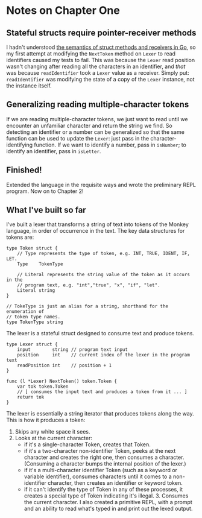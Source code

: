 # Notes on Chapter One

## Stateful structs require pointer-receiver methods
I hadn't understood [the semantics of struct methods and receivers in
Go](https://golang.org/doc/faq#methods_on_values_or_pointers), so my first
attempt at modifying the `NextToken` method on `Lexer` to read identifiers
caused my tests to fail. This was because the `Lexer` read position wasn't
changing after reading all the characters in an identifier, and _that_ was
because `readIdentifier` took a `Lexer` value as a receiver. Simply put:
`readIdentifier` was modifying the state of a copy of the `Lexer` instance, not
the instance itself.

## Generalizing reading multiple-character tokens
If we are reading multiple-character tokens, we just want to read until we
encounter an unfamiliar character and return the string we find. So detecting an
identifier or a number can be generalized so that the same function can be used
to update the `Lexer`: just pass in the character-identifying function. If we
want to identify a number, pass in `isNumber`; to identify an identifier, pass
in `isLetter`.

## Finished!

Extended the language in the requisite ways and wrote the preliminary REPL
program. Now on to Chapter 2!

## What I've built so far

I've built a lexer that transforms a string of text into tokens of the Monkey
language, in order of occurrence in the text. The key data structures for tokens
are:
```
type Token struct {
    // Type represents the type of token, e.g. INT, TRUE, IDENT, IF, LET.
    Type    TokenType

    // Literal represents the string value of the token as it occurs in the
    // program text, e.g. "int","true", "x", "if", "let".
    Literal string
}

// TokeType is just an alias for a string, shorthand for the enumeration of
// token type names.
type TokenType string
```
The lexer is a stateful struct designed to consume text and produce tokens.
```
type Lexer struct {
    input        string // program text input
    position     int    // current index of the lexer in the program text
    readPosition int    // position + 1
}

func (l *Lexer) NextToken() token.Token {
    var tok token.Token
    // [ consumes the input text and produces a token from it ... ]
    return tok
}
```
The lexer is essentially a string iterator that produces tokens along the way.
This is how it produces a token:
   1. Skips any white space it sees.
   2. Looks at the current character:
      - if it's a single-character Token, creates that Token.
      - if it's a two-character non-identifier Token, peeks at the next
        character and creates the right one, then consumes a character.
        (Consuming a character bumps the internal position of
        the lexer.)
      - if it's a multi-character identifier Token (such as a keyword or
        variable identifier), consumes characters until it comes to a
        non-identifier character, then creates an identifier or keyword token.
      - if it can't identify the type of Token in any of these processes, it
        creates a special type of Token indicating it's illegal.
    3. Consumes the current character.
I also created a primitive REPL, with a prompt and an ability to read what's
typed in and print out the lexed output.
